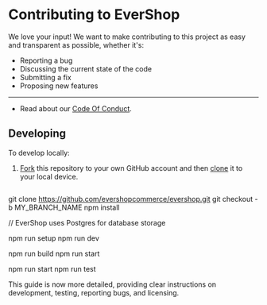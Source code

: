 # Contributing to EverShop

We love your input! We want to make contributing to this project as easy and transparent as possible, whether it's:

- Reporting a bug
- Discussing the current state of the code
- Submitting a fix
- Proposing new features

---

- Read about our [Code Of Conduct](https://github.com/evershopcommerce/evershop/blob/main/CODE_OF_CONDUCT.md).

## Developing

To develop locally:

1. [Fork](https://help.github.com/articles/fork-a-repo/) this repository to your
   own GitHub account and then
   [clone](https://help.github.com/articles/cloning-a-repository/) it to your local device.

   ```sh
git clone https://github.com/evershopcommerce/evershop.git
git checkout -b MY_BRANCH_NAME
npm install

// EverShop uses Postgres for database storage

npm run setup
npm run dev

npm run build
npm run start

npm run start
npm run test

This guide is now more detailed, providing clear instructions on development, testing, reporting bugs, and licensing.
